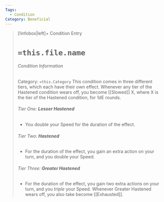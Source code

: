 ```yaml
---
Tags:
  - Condition
Category: Beneficial
---
```

> [!infobox|left]+ Condition Entry
> # `=this.file.name`
> ###### Condition Information
> Category: `=this.Category`
> This condition comes in three different tiers, which each have their own effect. Whenever any tier of the Hastened condition wears off, you become [[Slowed]] X, where X is the tier of the Hastened condition, for 1dE rounds. 
> ######  *Tier One:* **Lesser Hastened**
> - You double your Speed for the duration of the effect.
> ######  *Tier Two:* **Hastened**
> - For the duration of the effect, you gain an extra action on your turn, and you double your Speed.
> ######  *Tier Three:* **Greater Hastened**
> - For the duration of the effect, you gain two extra actions on your turn, and you *triple* your Speed. Whenever Greater Hastened wears off, you also take become [[Exhausted]]. 
